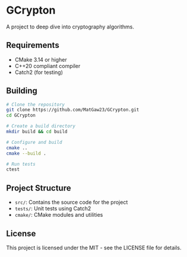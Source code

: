 # GCrypton

A project to deep dive into cryptography algorithms.

## Requirements

- CMake 3.14 or higher
- C++20 compliant compiler
- Catch2 (for testing)

## Building

```bash
# Clone the repository
git clone https://github.com/MatGaw23/GCrypton.git
cd GCrypton

# Create a build directory
mkdir build && cd build

# Configure and build
cmake ..
cmake --build .

# Run tests
ctest
```

## Project Structure

- `src/`: Contains the source code for the project
- `tests/`: Unit tests using Catch2
- `cmake/`: CMake modules and utilities

## License

This project is licensed under the MIT - see the LICENSE file for details.
